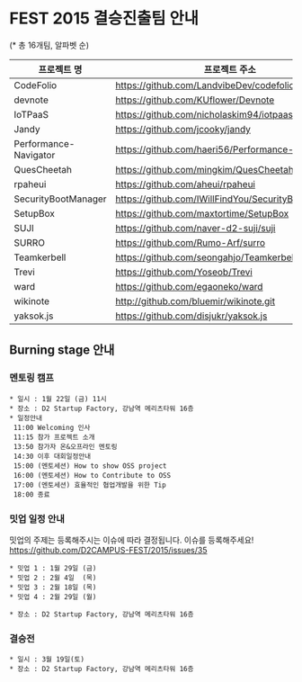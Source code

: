 # FEST 2015 결승진출팀 안내
(* 총 16개팀, 알파벳 순)

프로젝트 명 | 프로젝트 주소 
----|----
CodeFolio|https://github.com/LandvibeDev/codefolio
devnote|https://github.com/KUflower/Devnote
IoTPaaS|https://github.com/nicholaskim94/iotpaas
Jandy|https://github.com/jcooky/jandy
Performance-Navigator|https://github.com/haeri56/Performance-Navigator
QuesCheetah| https://github.com/mingkim/QuesCheetah
rpaheui|https://github.com/aheui/rpaheui
SecurityBootManager|https://github.com/IWillFindYou/SecurityBootManager
SetupBox|https://github.com/maxtortime/SetupBox
SUJI |https://github.com/naver-d2-suji/suji
SURRO|https://github.com/Rumo-Arf/surro
Teamkerbell|https://github.com/seongahjo/Teamkerbell
Trevi|https://github.com/Yoseob/Trevi
ward |https://github.com/egaoneko/ward
wikinote|http://github.com/bluemir/wikinote.git
yaksok.js|https://github.com/disjukr/yaksok.js


## Burning stage 안내

### 멘토링 캠프

```
* 일시 : 1월 22일 (금) 11시
* 장소 : D2 Startup Factory, 강남역 메리츠타워 16층
* 일정안내
 11:00 Welcoming 인사
 11:15 참가 프로젝트 소개
 13:50 참가자 온&오프라인 멘토링
 14:30 이후 대회일정안내
 15:00 (멘토세션) How to show OSS project
 16:00 (멘토세션) How to Contribute to OSS
 17:00 (멘토세션) 효율적인 협업개발을 위한 Tip
 18:00 종료
```

### 밋업 일정 안내<br/>
밋업의 주제는 등록해주시는 이슈에 따라 결정됩니다. 이슈를 등록해주세요! 
https://github.com/D2CAMPUS-FEST/2015/issues/35
```
* 밋업 1 : 1월 29일 (금)
* 밋업 2 : 2월 4일  (목)
* 밋업 3 : 2월 18일 (목)
* 밋업 4 : 2월 29일 (월)

* 장소 : D2 Startup Factory, 강남역 메리츠타워 16층
```

### 결승전
```
* 일시 : 3월 19일(토)
* 장소 : D2 Startup Factory, 강남역 메리츠타워 16층
```
